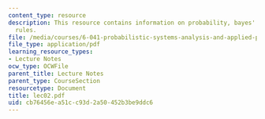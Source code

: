 ```yaml
---
content_type: resource
description: This resource contains information on probability, bayes' rule, and other
  rules.
file: /media/courses/6-041-probabilistic-systems-analysis-and-applied-probability-spring-2006/cb76456ea51cc93d2a50452b3be9ddc6_lec02.pdf
file_type: application/pdf
learning_resource_types:
- Lecture Notes
ocw_type: OCWFile
parent_title: Lecture Notes
parent_type: CourseSection
resourcetype: Document
title: lec02.pdf
uid: cb76456e-a51c-c93d-2a50-452b3be9ddc6
---
```

